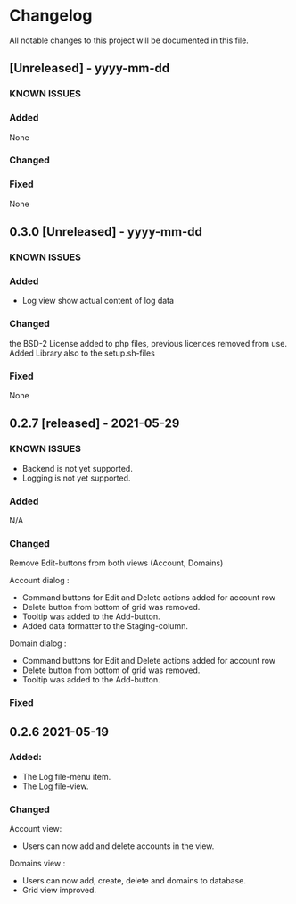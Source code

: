 # Changelog
All notable changes to this project will be documented in this file.

## [Unreleased] - yyyy-mm-dd

### KNOWN ISSUES

### Added

None

### Changed

### Fixed

None

## 0.3.0 [Unreleased] - yyyy-mm-dd

### KNOWN ISSUES

### Added

- Log view show actual content of log data

### Changed

the BSD-2 License added to php files, previous licences removed from use.
Added Library also to the setup.sh-files

### Fixed

None
                                                                                        
## 0.2.7 [released] - 2021-05-29

### KNOWN ISSUES

- Backend is not yet supported.
- Logging is not yet supported.

### Added

N/A

### Changed

Remove Edit-buttons from both views (Account, Domains)

Account dialog :
- Command buttons for Edit and Delete actions added for account row
- Delete button from bottom of grid was removed.
- Tooltip was added to the Add-button.
- Added data formatter to the Staging-column.

Domain dialog :
- Command buttons for Edit and Delete actions added for account row
- Delete button from bottom of grid was removed.
- Tooltip was added to the Add-button.

### Fixed

## 0.2.6   2021-05-19

### Added:

- The Log file-menu item.
- The Log file-view.

### Changed

Account view:

- Users can now add and delete accounts in the view.
      
Domains view :

- Users can now add, create, delete and domains to database.
- Grid view improved. 
